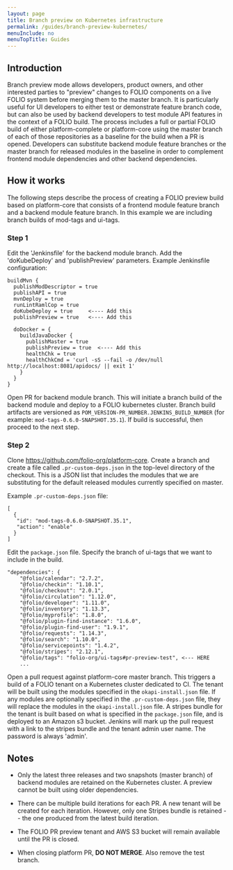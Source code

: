 ```yaml
---
layout: page
title: Branch preview on Kubernetes infrastructure
permalink: /guides/branch-preview-kubernetes/
menuInclude: no
menuTopTitle: Guides
---
```


## Introduction

Branch preview mode allows developers, product owners, and other interested parties to "preview"
changes to FOLIO components on a live FOLIO system before merging them to the master branch. It is particularly useful for UI developers to either test or demonstrate feature branch code, but can also be used by backend developers to test module API features in the context of a FOLIO build.  The process includes a full or partial FOLIO build of either platform-complete or platform-core using the master branch of each of those repositories as a baseline for the build when a PR is opened.  Developers can substitute backend module feature branches or the master branch for released modules in the baseline in order to complement frontend module dependencies and other backend dependencies.


## How it works

The following steps describe the process of creating a FOLIO preview build based on
platform-core that consists of a frontend module feature branch and a backend module feature
branch.  In this example we are including branch builds of mod-tags and ui-tags.

### Step 1

Edit the 'Jenkinsfile' for the backend module branch.  Add the 'doKubeDeploy' and
'publishPreview' parameters.  Example Jenkinsfile configuration:

```
buildMvn {
  publishModDescriptor = true
  publishAPI = true
  mvnDeploy = true
  runLintRamlCop = true
  doKubeDeploy = true     <---- Add this
  publishPreview = true   <---- Add this

  doDocker = {
    buildJavaDocker {
      publishMaster = true
      publishPreview = true  <---- Add this
      healthChk = true
      healthChkCmd = 'curl -sS --fail -o /dev/null  http://localhost:8081/apidocs/ || exit 1'
    }
  }
}
```

Open PR for backend module branch.   This will initiate a branch build of the backend
module and deploy to a FOLIO kubernetes cluster.  Branch build artifacts are versioned as
`POM_VERSION-PR_NUMBER.JENKINS_BUILD_NUMBER` (for example: `mod-tags-0.6.0-SNAPSHOT.35.1`).
If build is successful, then proceed to the next step.

### Step 2

Clone https://github.com/folio-org/platform-core.  Create a branch and create a file
called `.pr-custom-deps.json` in the top-level directory of the checkout.  This is a JSON
list that includes the modules that we are substituting for the default released modules currently
specified on master.

Example `.pr-custom-deps.json` file:

```
[
  {
   "id": "mod-tags-0.6.0-SNAPSHOT.35.1",
   "action": "enable"
  }
]
```

Edit the `package.json` file.  Specify the branch of ui-tags that we want to include in the build.

```
"dependencies": {
    "@folio/calendar": "2.7.2",
    "@folio/checkin": "1.10.1",
    "@folio/checkout": "2.0.1",
    "@folio/circulation": "1.12.0",
    "@folio/developer": "1.11.0",
    "@folio/inventory": "1.13.3",
    "@folio/myprofile": "1.8.0",
    "@folio/plugin-find-instance": "1.6.0",
    "@folio/plugin-find-user": "1.9.1",
    "@folio/requests": "1.14.3",
    "@folio/search": "1.10.0",
    "@folio/servicepoints": "1.4.2",
    "@folio/stripes": "2.12.1",
    "@folio/tags": "folio-org/ui-tags#pr-preview-test", <--- HERE
    ...
```

Open a pull request against platform-core master branch.  This triggers a build of a FOLIO tenant on a Kubernetes cluster dedicated to CI. The tenant will be built using the modules specified in the `okapi-install.json` file.  If any modules are optionally specified in the `.pr-custom-deps.json` file, they will replace the modules in the `okapi-install.json` file.  A stripes bundle for the tenant is built based on what is specified in the `package.json` file, and is deployed to an Amazon s3 bucket. Jenkins will mark up the pull request with a link to the stripes bundle and the tenant admin user name.  The password is always 'admin'.


## Notes

* Only the latest three releases and two snapshots (master branch) of backend modules are
retained on the Kubernetes cluster.  A preview cannot be built using older dependencies.

* There can be multiple build iterations for each PR.  A new tenant will be created for each iteration.  However, only one Stripes bundle is retained -- the one produced from the latest build iteration.

* The FOLIO PR preview tenant and AWS S3 bucket will remain available until the PR is closed.

* When closing platform PR, **DO NOT MERGE**. Also remove the test branch.

